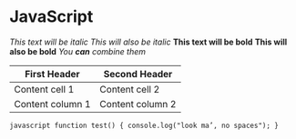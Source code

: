 # JavaScript
*This text will be italic*
_This will also be italic_
**This text will be bold**
__This will also be bold__
*You **can** combine them*

First Header | Second Header
------------ | ------------
Content cell 1 | Content cell 2 
Content column 1 | Content column 2


```javascript function test() { console.log("look ma’, no spaces"); } ```
